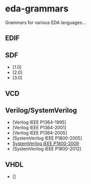 # eda-grammars

Grammars for various EDA languages...

## EDIF

## SDF

+ [1.0]
+ [2.0]
+ [3.0]

## VCD

## Verilog/SystemVerilog

+ [Verilog IEEE P1364-1995]
+ [Verilog IEEE P1364-2001]
+ [Verilog IEEE P1364-2005]
+ [SystemVerilog IEEE P1800-2005]
+ [SystemVerilog IEEE P1800-2009](http://amal-khailtash.github.com/eda-grammars/P1800-2009.html)
+ [SystemVerilog IEEE P1800-2012]

## VHDL

+ []
